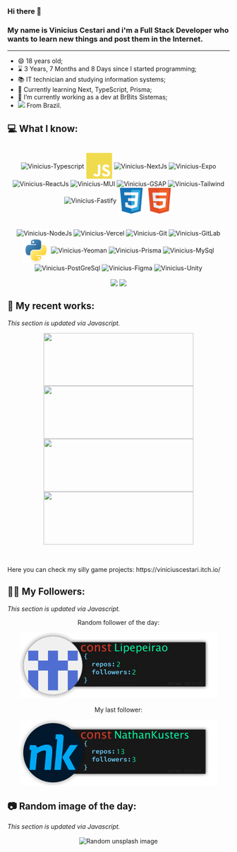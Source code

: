 ### Hi there 👋

<h3>My name is Vinicius Cestari and i'm a Full Stack Developer who wants to learn new things and post them in the Internet.</h3>
<hr>

- 😄 18 years old;
- ⌛  3 Years, 7 Months and 8 Days since I started programming;
- 📚 IT technician and studying information systems;
- 🌱 Currently learning Next, TypeScript, Prisma;
- 🔭 I’m currently working as a dev at BrBits Sistemas;
- <img height = "20em" src="https://em-content.zobj.net/thumbs/120/google/350/flag-brazil_1f1e7-1f1f7.png"/>   From Brazil.

## **💻 What I know:** 

<div style="display: inline_block" align="center">
  <br>
  <img align="center" alt="Vinicius-Typescript" height="60" width="60" src="https://cdn.jsdelivr.net/gh/devicons/devicon/icons/typescript/typescript-original.svg"/>
  <img align="center" alt="Vinicius-Js" height="60" width="60" src="https://raw.githubusercontent.com/devicons/devicon/master/icons/javascript/javascript-plain.svg">
  <img align="center" alt="Vinicius-NextJs" height="60" width="60" src="https://cdn.jsdelivr.net/gh/devicons/devicon/icons/nextjs/nextjs-original.svg"/>
  <img align="center" alt="Vinicius-Expo" height="60" width="60" src="https://www.svgrepo.com/show/373591/expo.svg"/>
  <img align="center" alt="Vinicius-ReactJs" height="60" width="60" src="https://cdn.jsdelivr.net/gh/devicons/devicon/icons/react/react-original.svg"/>
  <img align="center" alt="Vinicius-MUI" height="60" width="60"  src="https://v4.material-ui.com/static/logo.png"/>
  <img align="center" alt="Vinicius-GSAP" height="60" width="60" src="https://cdn.worldvectorlogo.com/logos/gsap-greensock.svg"/>
  
  <img align="center" alt="Vinicius-Tailwind" height="60" width="60" src="https://cdn.jsdelivr.net/gh/devicons/devicon/icons/tailwindcss/tailwindcss-plain.svg">
  <img align="center" alt="Vinicius-Fastify" height="60" width="60" src="https://static-00.iconduck.com/assets.00/fastify-icon-512x329-1ypuqoar.png">
  <img align="center" alt="Vinicius-CSS" height="60" width="60" src="https://raw.githubusercontent.com/devicons/devicon/master/icons/css3/css3-original.svg">
  <img align="center" alt="Vinicius-HTML" height="60" width="60" src="https://raw.githubusercontent.com/devicons/devicon/master/icons/html5/html5-original.svg">
  <br><br><br>
  
  <img align="center" alt="Vinicius-NodeJs" height="60" width="60" src="https://cdn.jsdelivr.net/gh/devicons/devicon/icons/nodejs/nodejs-original.svg"/>
  <img align="center" alt="Vinicius-Vercel" height="60" width="60" src="https://www.svgrepo.com/show/361653/vercel-logo.svg"/>
  <img align="center" alt="Vinicius-Git" height="60" width="60" src="https://cdn.jsdelivr.net/gh/devicons/devicon/icons/git/git-original.svg">
  <img align="center" alt="Vinicius-GitLab" height="60" width="60" src="https://about.gitlab.com/images/press/press-kit-icon.svg">
  <img align="center" alt="Vinicius-Python" height="60" width="60" src="https://raw.githubusercontent.com/devicons/devicon/master/icons/python/python-original.svg">
  <img align="center" alt="Vinicius-Yeoman" height="60" width="60" src="https://avatars.githubusercontent.com/u/1714870?s=280&v=4"/>
  
  <img align="center" alt="Vinicius-Prisma" height="60" width="60" src="https://cdn.icon-icons.com/icons2/2107/PNG/512/file_type_light_prisma_icon_130444.png"/>
  <img align="center" alt="Vinicius-MySql" height="60" width="60" src="https://cdn.jsdelivr.net/gh/devicons/devicon/icons/mysql/mysql-original.svg"/>
  <img align="center" alt="Vinicius-PostGreSql" height="60" width="60" src="https://cdn.jsdelivr.net/gh/devicons/devicon/icons/postgresql/postgresql-original.svg"/> 
  <img align="center" alt="Vinicius-Figma" height="60" width="60" src="https://cdn-icons-png.flaticon.com/512/5968/5968705.png"/> 
  <img align="center" alt="Vinicius-Unity" height="60" width="60"  src="https://cdn-icons-png.flaticon.com/512/5969/5969294.png"/>
  <br>
</div>

<br>

<div align="center"> 
  <a href = "mailto:viniciuscestari01@gmail.com"><img src="https://img.shields.io/badge/-Gmail-%23333?style=for-the-badge&logo=gmail&logoColor=white" target="_blank"></a>
  <a href="https://www.linkedin.com/in/-vinicius-cestari/" target="_blank"><img src="https://img.shields.io/badge/-LinkedIn-%230077B5?style=for-the-badge&logo=linkedin&logoColor=white" target="_blank"></a> 
</div>

## **🚀 My recent works:**
*This section is updated via Javascript.*
<div align="center">
<a href="https://github.com/ViniciusCestarii/BrazilMap">
    <img align="center" height=120 width=340 src="https://github-readme-stats.vercel.app/api/pin/?username=ViniciusCestarii&repo=BrazilMap&theme=chartreuse-dark&border_radius=20"/>
  </a>
<a href="https://github.com/ViniciusCestarii/Portfolio">
    <img align="center" height=120 width=340 src="https://github-readme-stats.vercel.app/api/pin/?username=ViniciusCestarii&repo=Portfolio&theme=chartreuse-dark&border_radius=20"/>
  </a>
<a href="https://github.com/ViniciusCestarii/IBGE-data-charts">
    <img align="center" height=120 width=340 src="https://github-readme-stats.vercel.app/api/pin/?username=ViniciusCestarii&repo=IBGE-data-charts&theme=chartreuse-dark&border_radius=20"/>
  </a>
<a href="https://github.com/ViniciusCestarii/FindAFriendWeb">
    <img align="center" height=120 width=340 src="https://github-readme-stats.vercel.app/api/pin/?username=ViniciusCestarii&repo=FindAFriendWeb&theme=chartreuse-dark&border_radius=20"/>
  </a>
</div>
<br>
<br>
<p>Here you can check my silly game projects: https://viniciuscestari.itch.io/</p>

## **👨‍💻 My Followers:**
*This section is updated via Javascript.*
<div align="center">
<p>Random follower of the day: </p>

<a href="https://github.com/Lipepeirao" alt="null"><img style="height:150px;" src=./src/resources/images/randomFollower.png alt="Follower of the day"/></a>

<p>My last follower: </p>

<a href="https://github.com/NathanKusters" alt="Nathan.K"><img style="height:150px;" src=./src/resources/images/lastFollower.png alt="Last follower"/></a>
</div>

## **📷 Random image of the day:**

*This section is updated via Javascript.*
<div align="center">
  <img align="center" alt="Random unsplash image" width="1000" height="500" src="https://source.unsplash.com/random/1000x500/?computer" />
</div>


